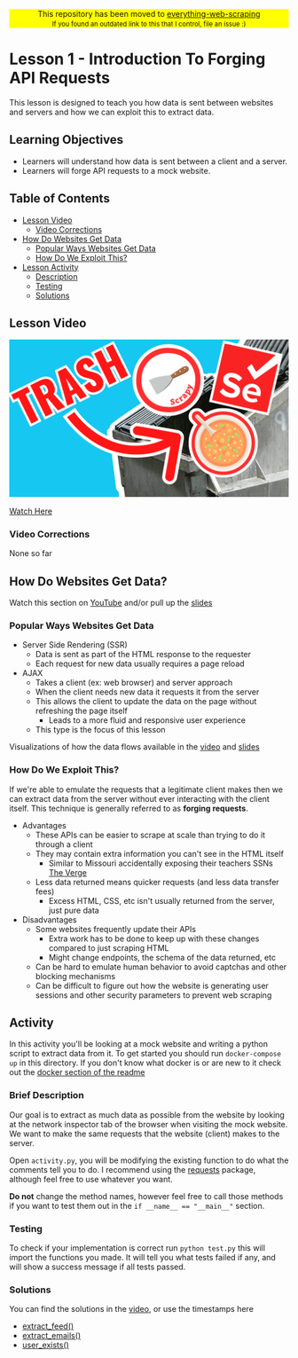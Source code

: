 <div style="width:100%;text-align: center; background: yellow;">
    This repository has been moved to <a href="https://github.com/davidteather/everything-web-scraping/tree/main/001-introduction-to-forging-api-requests">everything-web-scraping</a>
    <br>
    <small>If you found an outdated link to this that I control, file an issue :)</small>
</div>

# Lesson 1 - Introduction To Forging API Requests

This lesson is designed to teach you how data is sent between websites and servers and how we can exploit this to extract data.

## Learning Objectives
* Learners will understand how data is sent between a client and a server.
* Learners will forge API requests to a mock website.


## Table of Contents
* [Lesson Video](#lesson-video)
    * [Video Corrections](#video-corrections)
* [How Do Websites Get Data](#how-do-websites-get-data)
    * [Popular Ways Websites Get Data](#popular-ways-websites-get-data)
    * [How Do We Exploit This?](#how-do-we-exploit-this)
* [Lesson Activity](#activity)
    * [Description](#brief-description)
    * [Testing](#testing)
    * [Solutions](#solutions)

## Lesson Video

[![](./thumbnail.png?raw=true)](https://www.youtube.com/watch?v=8GZPQUjd7pk&list=PLmRtxHvzkEE8Ofiy4hnnXSoxw7gs4HOHt)

[Watch Here](https://www.youtube.com/watch?v=8GZPQUjd7pk&list=PLmRtxHvzkEE8Ofiy4hnnXSoxw7gs4HOHt)

### Video Corrections
None so far

## How Do Websites Get Data?

Watch this section on [YouTube](https://www.youtube.com/watch?v=8GZPQUjd7pk&list=PLmRtxHvzkEE8Ofiy4hnnXSoxw7gs4HOHt) and/or pull up the [slides](./slides.pdf)

### Popular Ways Websites Get Data
* Server Side Rendering (SSR)
    * Data is sent as part of the HTML response to the requester
    * Each request for new data usually requires a page reload
* AJAX
    * Takes a client (ex: web browser) and server approach
    * When the client needs new data it requests it from the server
    * This allows the client to update the data on the page without refreshing the page itself
        * Leads to a more fluid and responsive user experience
    * This type is the focus of this lesson

Visualizations of how the data flows available in the [video](https://www.youtube.com/watch?v=8GZPQUjd7pk&list=PLmRtxHvzkEE8Ofiy4hnnXSoxw7gs4HOHt) and [slides](./slides.pdf)

### How Do We Exploit This?

If we're able to emulate the requests that a legitimate client makes then we can extract data from the server without ever interacting with the client itself. This technique is generally referred to as **forging requests**.

* Advantages
    * These APIs can be easier to scrape at scale than trying to do it through a client
    * They may contain extra information you can't see in the HTML itself
        * Similar to Missouri accidentally exposing their teachers SSNs [The Verge](https://www.theverge.com/2021/10/14/22726866/missouri-governor-department-elementary-secondary-education-ssn-vulnerability-disclosure)
    * Less data returned means quicker requests (and less data transfer fees)
        * Excess HTML, CSS, etc isn't usually returned from the server, just pure data
* Disadvantages
    * Some websites frequently update their APIs
        * Extra work has to be done to keep up with these changes compared to just scraping HTML
        * Might change endpoints, the schema of the data returned, etc
    * Can be hard to emulate human behavior to avoid captchas and other blocking mechanisms
    * Can be difficult to figure out how the website is generating user sessions and other security parameters to prevent web scraping

## Activity

In this activity you'll be looking at a mock website and writing a python script to extract data from it. To get started you should run `docker-compose up` in this directory. If you don't know what docker is or are new to it check out the [docker section of the readme](../README.md#how-to-start-the-mock-websites)


### Brief Description

Our goal is to extract as much data as possible from the website by looking at the network inspector tab of the browser when visiting the mock website. We want to make the same requests that the website (client) makes to the server.

Open `activity.py`, you will be modifying the existing function to do what the comments tell you to do. I recommend using the [requests](https://requests.readthedocs.io/en/latest/user/quickstart/) package, although feel free to use whatever you want.

**Do not** change the method names, however feel free to call those methods if you want to test them out in the `if __name__ == "__main__"` section.

### Testing

To check if your implementation is correct run `python test.py` this will import the functions you made. It will tell you what tests failed if any, and will show a success message if all tests passed.

### Solutions

You can find the solutions in the [video](https://youtu.be/8GZPQUjd7pk?list=PLmRtxHvzkEE8Ofiy4hnnXSoxw7gs4HOHt), or use the timestamps here
* [extract_feed()](https://youtu.be/8GZPQUjd7pk?list=PLmRtxHvzkEE8Ofiy4hnnXSoxw7gs4HOHt&t=174)
* [extract_emails()](https://youtu.be/8GZPQUjd7pk?list=PLmRtxHvzkEE8Ofiy4hnnXSoxw7gs4HOHt&t=240)
* [user_exists()](https://youtu.be/8GZPQUjd7pk?list=PLmRtxHvzkEE8Ofiy4hnnXSoxw7gs4HOHt&t=258)